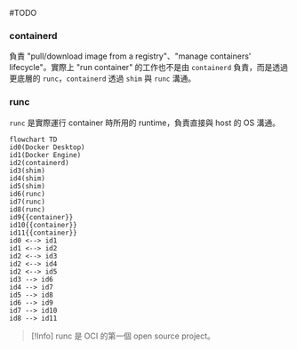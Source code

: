 #TODO 

### containerd

負責 "pull/download image from a registry"、"manage containers' lifecycle"。實際上 "run container" 的工作也不是由 `containerd` 負責，而是透過更底層的 `runc`，`containerd` 透過 `shim` 與 `runc` 溝通。

### runc

`runc` 是實際運行 container 時所用的 runtime，負責直接與 host 的 OS 溝通。

```mermaid
flowchart TD
id0(Docker Desktop)
id1(Docker Engine)
id2(containerd)
id3(shim)
id4(shim)
id5(shim)
id6(runc)
id7(runc)
id8(runc)
id9{{container}}
id10{{container}}
id11{{container}}
id0 <--> id1
id1 <--> id2
id2 <--> id3
id2 <--> id4
id2 <--> id5
id3 --> id6
id4 --> id7
id5 --> id8
id6 --> id9
id7 --> id10
id8 --> id11
```

>[!Info]
>runc 是 OCI 的第一個 open source project。
